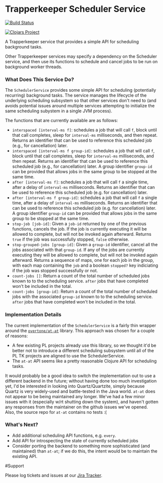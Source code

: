 # Trapperkeeper Scheduler Service

[![Build Status](https://travis-ci.org/puppetlabs/trapperkeeper-scheduler.svg)](https://travis-ci.org/puppetlabs/trapperkeeper-scheduler)

[![Clojars Project](http://clojars.org/puppetlabs/trapperkeeper-scheduler/latest-version.svg)](http://clojars.org/puppetlabs/trapperkeeper-scheduler)

A Trapperkeeper service that provides a simple API for scheduling background tasks.

Other Trapperkeeper services may specify a dependency on the Scheduler service,
and then use its functions to schedule and cancel jobs to be run on background
worker threads.

### What Does This Service Do?

The `SchedulerService` provides some simple API for scheduling (potentially
recurring) background tasks.  The service manages the lifecycle of the underlying
scheduling subsystem so that other services don't need to (and avoids potential issues
around multiple services attempting to initialize the same scheduling subystem
in a single JVM process).

The functions that are currently available are as follows:

* `interspaced [interval-ms f]`: schedules a job that will call `f`, block until
  that call completes, sleep for `interval-ms` milliseconds, and then repeat.
  Returns an identifier that can be used to reference this scheduled job (e.g.,
  for cancellation) later.
* `interspaced [interval-ms f group-id]`: schedules a job that will call `f`, block until
  that call completes, sleep for `interval-ms` milliseconds, and then repeat.
  Returns an identifier that can be used to reference this scheduled job (e.g.,
  for cancellation) later. A group identifier `group-id` can be provided that
  allows jobs in the same group to be stopped at the same time.
* `after [interval-ms f]`: schedules a job that will call `f` a single time, after
  a delay of `interval-ms` milliseconds.  Returns an identifier that can be used
  to reference this scheduled job (e.g. for cancellation) later.
* `after [interval-ms f group-id]`: schedules a job that will call `f` a single time, after
  a delay of `interval-ms` milliseconds.  Returns an identifier that can be used
  to reference this scheduled job (e.g. for cancellation) later. A group identifier
  `group-id` can be provided that allows jobs in the same group to be stopped
  at the same time.
* `stop-job [job-id]`: Given a `job-id` returned by one of the previous functions,
  cancels the job.  If the job is currently executing it will be allowed to complete,
  but will not be invoked again afterward.  Returns `true` if the job was successfully
  stopped, `false` otherwise.
* `stop-grouped-jobs [group-id]`: Given a `group-id` identifier, cancel all the jobs
  associated with that `group-id`.  If any of the jobs are currently executing they
  will be allowed to complete, but will not be invoked again afterward.  Returns a
  sequence of maps, one for each job in the group, with each map containing the
  `job` and a boolean `stopped?` key indiciating if the job was stopped successfully
  or not.
* `count-jobs []`: Return a count of the total number of scheduled jobs known to
  to the scheduling service.  `after` jobs that have completed won't be included
  in the total.
* `count-jobs [group-id]`: Return a count of the total number of scheduled jobs
  with the associated `group-id` known to to the scheduling service.
  `after` jobs that have completed won't be included in the total.

### Implementation Details

The current implementation of the `SchedulerService` is a fairly thin wrapper around
the [`overtone/at-at`](https://github.com/overtone/at-at) library.  This approach
was chosen for a couple of reasons:

* A few existing PL projects already use this library, so we thought it'd be better
  not to introduce a different scheduling subsystem until all of the PL TK projects
  are aligned to use the SchedulerService.
* The `at-at` API seems like a pretty reasonable Clojure API for scheduling tasks.

It would probably be a good idea to switch the implementation out to use a different
backend in the future; without having done too much investigation yet, I'd be
interested in looking into Quartz/Quartzite, simply because Quartz is very widely-used
and battle-tested in the Java world.  `at-at` does not appear to be being maintained
any longer.  We've had a few minor issues with it (especially w/rt shutting down
the system), and haven't gotten any responses from the maintainer on the github
issues we've opened.  Also, the source repo for `at-at` contains no tests :(

### What's Next?

* Add additional scheduling API functions, e.g. `every`.
* Add API for introspecting the state of currently scheduled jobs
* Consider porting the backend to something more sophisticated (and maintained)
  than `at-at`; if we do this, the intent would be to maintain the existing API.

#Support

Please log tickets and issues at our [Jira Tracker](https://tickets.puppetlabs.com/issues/?jql=project%20%3D%20Trapperkeeper).

